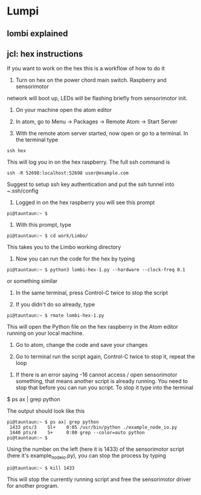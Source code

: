Lumpi
=====

lombi explained
---------------

jcl: hex instructions
---------------------

If you want to work on the hex this is a workflow of how to do it

1.  Turn on hex on the power chord main switch. Raspberry and sensorimotor

network will boot up, LEDs will be flashing briefly from sensorimotor init.

1.  On your machine open the atom editor

2.  In atom, go to Menu -&gt; Packages -&gt; Remote Atom -&gt; Start Server

3.  With the remote atom server started, now open or go to a terminal. In the terminal type

``` example
ssh hex
```

This will log you in on the hex raspberry. The full ssh command is

``` example
ssh -R 52698:localhost:52698 user@example.com
```

Suggest to setup ssh key authentication and put the ssh tunnel into ~.ssh/config

1.  Logged in on the hex raspberry you will see this prompt

``` example
pi@tauntaun:~ $ 
```

1.  With this prompt, type

``` example
pi@tauntaun:~ $ cd work/Limbo/
```

This takes you to the Limbo working directory

1.  Now you can run the code for the hex by typing

``` example
pi@tauntaun:~ $ python3 lombi-hex-1.py --hardware --clock-freq 0.1
```

or something similar

1.  In the same terminal, press Control-C twice to stop the script

2.  If you didn't do so already, type

``` example
pi@tauntaun:~ $ rmate lombi-hex-1.py
```

This will open the Python file on the hex raspberry in the Atom editor running on your local machine.

1.  Go to atom, change the code and save your changes

2.  Go to terminal run the script again, Control-C twice to stop it, repeat the loop

<!-- -->

1.  If there is an error saying -16 cannot access / open sensorimotor something, that means another script is already running. You need to stop that before you can run you script. To stop it type into the terminal

$ ps ax | grep python

The output should look like this

``` example
pi@tauntaun:~ $ ps ax| grep python
 1433 pts/3    Sl+    0:05 /usr/bin/python ./example_node_io.py
 1440 pts/4    S+     0:00 grep --color=auto python
pi@tauntaun:~ $ 
```

Using the number on the left (here it is 1433) of the sensorimotor script (here it's example<sub>nodeio</sub>.py), you can stop the process by typing

``` example
pi@tauntaun:~ $ kill 1433
```

This will stop the currently running script and free the sensorimotor driver for another program.
